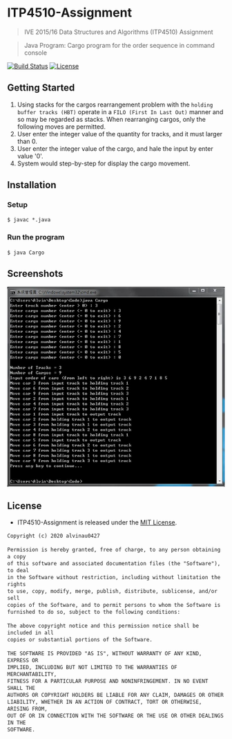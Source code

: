 # ITP4510-Assignment
> IVE 2015/16 Data Structures and Algorithms (ITP4510) Assignment

> Java Program: Cargo program for the order sequence in command console

[![Build Status](https://travis-ci.com/alvinau0427/ITP4510-Assignment.svg?branch=master)](https://travis-ci.org/alvinau0427/ITP4510-Assignment)
[![License](https://img.shields.io/badge/License-MIT-blue.svg)](LICENSE)

## Getting Started
1. Using stacks for the cargos rearrangement problem with the `holding buffer tracks (HBT)` operate in a `FILO (First In Last Out)` manner and so may be regarded as stacks. When rearranging cargos, only the following moves are permitted.
2. User enter the integer value of the quantity for tracks, and it must larger than 0.
3. User enter the integer value of the cargo, and hale the input by enter value '0'.
4. System would step-by-step for display the cargo movement.

## Installation

### Setup
```
$ javac *.java
```

### Run the program
```
$ java Cargo
```

## Screenshots
![image](https://github.com/alvinau0427/ITP4510-Assignment/blob/master/test/img_test_1.jpg)

## License
- ITP4510-Assignment is released under the [MIT License](https://opensource.org/licenses/MIT).
```
Copyright (c) 2020 alvinau0427

Permission is hereby granted, free of charge, to any person obtaining a copy
of this software and associated documentation files (the "Software"), to deal
in the Software without restriction, including without limitation the rights
to use, copy, modify, merge, publish, distribute, sublicense, and/or sell
copies of the Software, and to permit persons to whom the Software is
furnished to do so, subject to the following conditions:

The above copyright notice and this permission notice shall be included in all
copies or substantial portions of the Software.

THE SOFTWARE IS PROVIDED "AS IS", WITHOUT WARRANTY OF ANY KIND, EXPRESS OR
IMPLIED, INCLUDING BUT NOT LIMITED TO THE WARRANTIES OF MERCHANTABILITY,
FITNESS FOR A PARTICULAR PURPOSE AND NONINFRINGEMENT. IN NO EVENT SHALL THE
AUTHORS OR COPYRIGHT HOLDERS BE LIABLE FOR ANY CLAIM, DAMAGES OR OTHER
LIABILITY, WHETHER IN AN ACTION OF CONTRACT, TORT OR OTHERWISE, ARISING FROM,
OUT OF OR IN CONNECTION WITH THE SOFTWARE OR THE USE OR OTHER DEALINGS IN THE
SOFTWARE.
```

